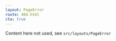 ```yaml
---
layout: PageError
route: 404.html
cta: true
---
```

Content here not used, see ``src/layouts/PageError``
